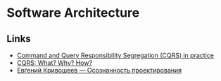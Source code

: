 # Software Architecture

## Links

- [Command and Query Responsibility Segregation (CQRS) in practice](https://blog.byndyu.ru/2014/07/command-and-query-responsibility.html)
- [CQRS: What? Why? How?](https://sderosiaux.medium.com/cqrs-what-why-how-945543482313)
- [Евгений Кривошеев — Осознанность проектирования](https://youtu.be/6m4XPje76WU)